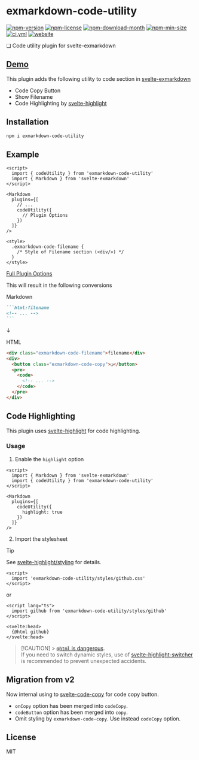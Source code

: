 <!----- BEGIN GHOST DOCS HEADER ----->

# exmarkdown-code-utility

<!----- BEGIN GHOST DOCS BADGES ----->

<a href="https://npmjs.com/package/exmarkdown-code-utility"><img src="https://img.shields.io/npm/v/exmarkdown-code-utility" alt="npm-version" /></a> <a href="https://npmjs.com/package/exmarkdown-code-utility"><img src="https://img.shields.io/npm/l/exmarkdown-code-utility" alt="npm-license" /></a> <a href="https://npmjs.com/package/exmarkdown-code-utility"><img src="https://img.shields.io/npm/dm/exmarkdown-code-utility" alt="npm-download-month" /></a> <a href="https://npmjs.com/package/exmarkdown-code-utility"><img src="https://img.shields.io/bundlephobia/min/exmarkdown-code-utility" alt="npm-min-size" /></a> <a href="https://github.com/jill64/exmarkdown-code-utility/actions/workflows/ci.yml"><img src="https://github.com/jill64/exmarkdown-code-utility/actions/workflows/ci.yml/badge.svg" alt="ci.yml" /></a> <a href="https://exmarkdown-code-utility.jill64.dev"><img src="https://img.shields.io/website?up_message=working&down_message=down&url=https%3A%2F%2Fexmarkdown-code-utility.jill64.dev" alt="website" /></a>

<!----- END GHOST DOCS BADGES ----->

❏ Code utility plugin for svelte-exmarkdown

## [Demo](https://exmarkdown-code-utility.jill64.dev)

<!----- END GHOST DOCS HEADER ----->

This plugin adds the following utility to code section in [svelte-exmarkdown](https://github.com/ssssota/svelte-exmarkdown)

- Code Copy Button
- Show Filename
- Code Highlighting by [svelte-highlight](https://github.com/metonym/svelte-highlight)

## Installation

```bash
npm i exmarkdown-code-utility
```

## Example

```svelte
<script>
  import { codeUtility } from 'exmarkdown-code-utility'
  import { Markdown } from 'svelte-exmarkdown'
</script>

<Markdown
  plugins={[
    // ...
    codeUtility({
      // Plugin Options
    })
  ]}
/>

<style>
  .exmarkdown-code-filename {
    /* Style of Filename section (<div/>) */
  }
</style>
```

[Full Plugin Options](./src/lib/types/Options.ts)

This will result in the following conversions

Markdown

````md
```html:filename
<!-- ... -->
```
````

↓

HTML

```html
<div class="exmarkdown-code-filename">filename</div>
<div>
  <button class="exmarkdown-code-copy">❏</button>
  <pre>
    <code>
      <!-- ... -->
    </code>
  </pre>
</div>
```

## Code Highlighting

This plugin uses [svelte-highlight](https://github.com/metonym/svelte-highlight) for code highlighting.

### Usage

1. Enable the `highlight` option

```svelte
<script>
  import { Markdown } from 'svelte-exmarkdown'
  import { codeUtility } from 'exmarkdown-code-utility'
</script>

<Markdown
  plugins={[
    codeUtility({
      highlight: true
    })
  ]}
/>
```

2. Import the stylesheet

> [!TIP]
> See [svelte-highlight/styling](https://github.com/metonym/svelte-highlight?tab=readme-ov-file#styling) for details.

```svelte
<script>
  import 'exmarkdown-code-utility/styles/github.css'
</script>
```

or

```svelte
<script lang="ts">
  import github from 'exmarkdown-code-utility/styles/github'
</script>

<svelte:head>
  {@html github}
</svelte:head>
```

> [!CAUTION] > [`@html` is dangerous](https://svelte.dev/docs/special-tags#html).  
> If you need to switch dynamic styles, use of [svelte-highlight-switcher](https://github.com/jill64/svelte-highlight-switcher#readme) is recommended to prevent unexpected accidents.

## Migration from v2

Now internal using to [svelte-code-copy](https://github.com/jill64/svelte-code-copy#readme) for code copy button.

- `onCopy` option has been merged into `codeCopy`.
- `codeButton` option has been merged into `copy`.
- Omit styling by `exmarkdown-code-copy`. Use instead `codeCopy` option.

<!----- BEGIN GHOST DOCS FOOTER ----->

## License

MIT

<!----- END GHOST DOCS FOOTER ----->
